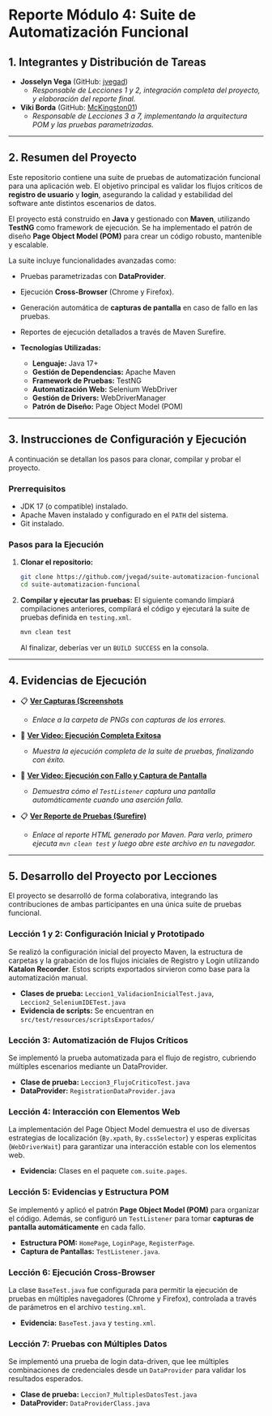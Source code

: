 # Reporte Módulo 4: Suite de Automatización Funcional

## 1. Integrantes y Distribución de Tareas

*   **Josselyn Vega** (GitHub: [jvegad](https://github.com/jvegad))
    *   *Responsable de Lecciones 1 y 2, integración completa del proyecto, y elaboración del reporte final.*
*   **Viki Borda** (GitHub: [McKingston01](https://github.com/McKingston01))
    *   *Responsable de Lecciones 3 a 7, implementando la arquitectura POM y las pruebas parametrizadas.*
    
---

## 2. Resumen del Proyecto

Este repositorio contiene una suite de pruebas de automatización funcional para una aplicación web. El objetivo principal es validar los flujos críticos de **registro de usuario** y **login**, asegurando la calidad y estabilidad del software ante distintos escenarios de datos.

El proyecto está construido en **Java** y gestionado con **Maven**, utilizando **TestNG** como framework de ejecución. Se ha implementado el patrón de diseño **Page Object Model (POM)** para crear un código robusto, mantenible y escalable.

La suite incluye funcionalidades avanzadas como:
*   Pruebas parametrizadas con **DataProvider**.
*   Ejecución **Cross-Browser** (Chrome y Firefox).
*   Generación automática de **capturas de pantalla** en caso de fallo en las pruebas.
*   Reportes de ejecución detallados a través de Maven Surefire.

*   **Tecnologías Utilizadas:**
    *   **Lenguaje:** Java 17+
    *   **Gestión de Dependencias:** Apache Maven
    *   **Framework de Pruebas:** TestNG
    *   **Automatización Web:** Selenium WebDriver
    *   **Gestión de Drivers:** WebDriverManager
    *   **Patrón de Diseño:** Page Object Model (POM)

---

## 3. Instrucciones de Configuración y Ejecución

A continuación se detallan los pasos para clonar, compilar y probar el proyecto.

### Prerrequisitos
*   JDK 17 (o compatible) instalado.
*   Apache Maven instalado y configurado en el `PATH` del sistema.
*   Git instalado.

### Pasos para la Ejecución

1.  **Clonar el repositorio:**
    ```bash
    git clone https://github.com/jvegad/suite-automatizacion-funcional
    cd suite-automatizacion-funcional
    ```

2.  **Compilar y ejecutar las pruebas:**
    El siguiente comando limpiará compilaciones anteriores, compilará el código y ejecutará la suite de pruebas definida en `testing.xml`.
    ```bash
    mvn clean test
    ```
    Al finalizar, deberías ver un `BUILD SUCCESS` en la consola.

---

## 4. Evidencias de Ejecución

*   📋 **[Ver Capturas (Screenshots]([screenshots](screenshots))**
    *   *Enlace a la carpeta de PNGs con capturas de los errores.*

*   🎥 **[Ver Video: Ejecución Completa Exitosa](https://youtu.be/DcSRxfhrPYo)**
    *   *Muestra la ejecución completa de la suite de pruebas, finalizando con éxito.*

*   🎥 **[Ver Video: Ejecución con Fallo y Captura de Pantalla](https://youtu.be/8VZ2kx5eRtA)**
    *   *Demuestra cómo el `TestListener` captura una pantalla automáticamente cuando una aserción falla.*

*   📋 **[Ver Reporte de Pruebas (Surefire)](target/surefire-reports/index.html)**
    *   *Enlace al reporte HTML generado por Maven. Para verlo, primero ejecuta `mvn clean test` y luego abre este archivo en tu navegador.*

---

## 5. Desarrollo del Proyecto por Lecciones

El proyecto se desarrolló de forma colaborativa, integrando las contribuciones de ambas participantes en una única suite de pruebas funcional.

### Lección 1 y 2: Configuración Inicial y Prototipado 
Se realizó la configuración inicial del proyecto Maven, la estructura de carpetas y la grabación de los flujos iniciales de Registro y Login utilizando **Katalon Recorder**. Estos scripts exportados sirvieron como base para la automatización manual.

*   **Clases de prueba:** `Leccion1_ValidacionInicialTest.java`, `Leccion2_SeleniumIDETest.java`
*   **Evidencia de scripts:** Se encuentran en `src/test/resources/scriptsExportados/`

### Lección 3: Automatización de Flujos Críticos 
Se implementó la prueba automatizada para el flujo de registro, cubriendo múltiples escenarios mediante un DataProvider.

*   **Clase de prueba:** `Leccion3_FlujoCriticoTest.java`
*   **DataProvider:** `RegistrationDataProvider.java`

### Lección 4: Interacción con Elementos Web 
La implementación del Page Object Model demuestra el uso de diversas estrategias de localización (`By.xpath`, `By.cssSelector`) y esperas explícitas (`WebDriverWait`) para garantizar una interacción estable con los elementos web.

*   **Evidencia:** Clases en el paquete `com.suite.pages`.

### Lección 5: Evidencias y Estructura POM 
Se implementó y aplicó el patrón **Page Object Model (POM)** para organizar el código. Además, se configuró un `TestListener` para tomar **capturas de pantalla automáticamente** en cada fallo.

*   **Estructura POM:** `HomePage`, `LoginPage`, `RegisterPage`.
*   **Captura de Pantallas:** `TestListener.java`.

### Lección 6: Ejecución Cross-Browser 
La clase `BaseTest.java` fue configurada para permitir la ejecución de pruebas en múltiples navegadores (Chrome y Firefox), controlada a través de parámetros en el archivo `testing.xml`.

*   **Evidencia:** `BaseTest.java` y `testing.xml`.

### Lección 7: Pruebas con Múltiples Datos 
Se implementó una prueba de login data-driven, que lee múltiples combinaciones de credenciales desde un `DataProvider` para validar los resultados esperados.

*   **Clase de prueba:** `Leccion7_MultiplesDatosTest.java`
*   **DataProvider:** `DataProviderClass.java`
